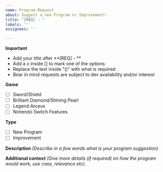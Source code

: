 ```yaml
---
name: Program Request
about: Suggest a new Program or Improvement!
title: "[REQ] - "
labels: ''
assignees: ''

---
```


**Important**
- Add your title after **[REQ] - **
- Add a x inside [] to mark one of the options
- Replace the text inside "()" with what is required
- Bear in mind requests are subject to dev availability and/or interest

**Game**
- [ ] Sword/Shield
- [ ] Brilliant Diamond/Shining Pearl
- [ ] Legend Arceus
- [ ] Nintendo Switch Features

**Type**
- [ ] New Program
- [ ] Improvement

**Description**
_(Describe in a few words what is your program suggestion)_

**Additional context**
_(Give more details (if required) on how the program would work, use case, relevance etc)._


